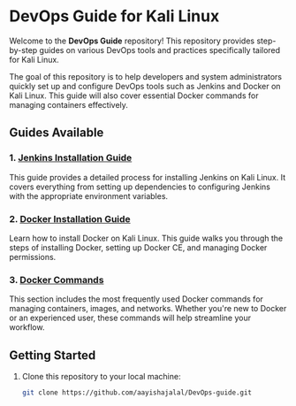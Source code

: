 
# DevOps Guide for Kali Linux

Welcome to the **DevOps Guide** repository! This repository provides step-by-step guides on various DevOps tools and practices specifically tailored for Kali Linux. 

The goal of this repository is to help developers and system administrators quickly set up and configure DevOps tools such as Jenkins and Docker on Kali Linux. This guide will also cover essential Docker commands for managing containers effectively.

## Guides Available

### 1. [Jenkins Installation Guide](./jenkins-installation-guide/jenkins-installation-guide.md)
This guide provides a detailed process for installing Jenkins on Kali Linux. It covers everything from setting up dependencies to configuring Jenkins with the appropriate environment variables.

### 2. [Docker Installation Guide](./docker-installation-guide/docker-installation-guide.md)
Learn how to install Docker on Kali Linux. This guide walks you through the steps of installing Docker, setting up Docker CE, and managing Docker permissions.

### 3. [Docker Commands](./Docker/)
This section includes the most frequently used Docker commands for managing containers, images, and networks. Whether you're new to Docker or an experienced user, these commands will help streamline your workflow.

## Getting Started

1. Clone this repository to your local machine:
   ```bash
   git clone https://github.com/aayishajalal/DevOps-guide.git
